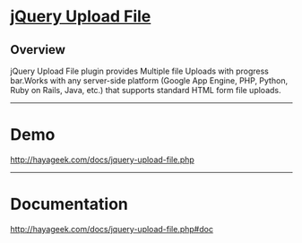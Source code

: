 # [jQuery Upload File](http://hayageek.com/docs/jquery-upload-file.php)

## Overview
jQuery Upload File plugin provides Multiple file Uploads with progress bar.Works with any server-side platform (Google App Engine, PHP, Python, Ruby on Rails, Java, etc.) that supports standard HTML form file uploads.

---

# Demo
http://hayageek.com/docs/jquery-upload-file.php

---
# Documentation
http://hayageek.com/docs/jquery-upload-file.php#doc

